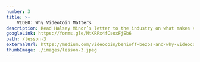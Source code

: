 ```yaml
---
number: 3
title: >- 
    VIDEO: Why VideoCoin Matters
description: Read Halsey Minor’s letter to the industry on what makes VideoCoin Network technology relevant in today’s ever-growing technology landscape.
googleLink: https://forms.gle/MtKRPx4fCsoxFjEb6
path: /lesson-3
externalUrl: https://medium.com/videocoin/benioff-bezos-and-why-videocoin-matters-644388d8152
thumbImage: ./images/lesson-3.jpeg
---
```

